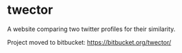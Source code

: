 # twector
A website comparing two twitter profiles for their similarity.

Project moved to bitbucket: https://bitbucket.org/twector/
